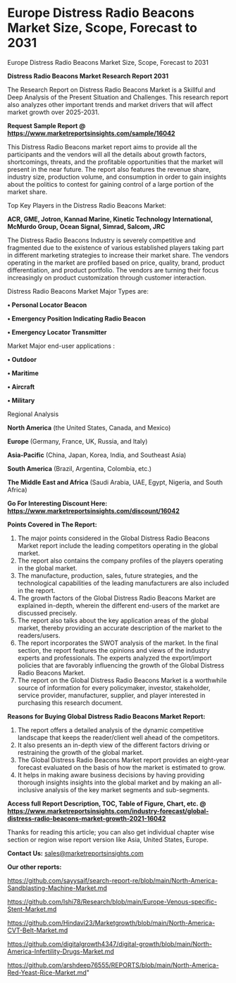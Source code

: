 # Europe Distress Radio Beacons Market Size, Scope, Forecast to 2031
Europe Distress Radio Beacons Market Size, Scope, Forecast to 2031

<strong>Distress Radio Beacons Market Research Report 2031</strong>

The Research Report on Distress Radio Beacons Market is a Skillful and Deep Analysis of the Present Situation and Challenges. This research report also analyzes other important trends and market drivers that will affect market growth over 2025-2031.

<strong>Request Sample Report @ <a href=https://www.marketreportsinsights.com/sample/16042>https://www.marketreportsinsights.com/sample/16042</a></strong>

This Distress Radio Beacons market report aims to provide all the participants and the vendors will all the details about growth factors, shortcomings, threats, and the profitable opportunities that the market will present in the near future. The report also features the revenue share, industry size, production volume, and consumption in order to gain insights about the politics to contest for gaining control of a large portion of the market share.

Top Key Players in the Distress Radio Beacons Market:

<strong>ACR, GME, Jotron, Kannad Marine, Kinetic Technology International, McMurdo Group, Ocean Signal, Simrad, Salcom, JRC</strong>

The Distress Radio Beacons Industry is severely competitive and fragmented due to the existence of various established players taking part in different marketing strategies to increase their market share. The vendors operating in the market are profiled based on price, quality, brand, product differentiation, and product portfolio. The vendors are turning their focus increasingly on product customization through customer interaction.

Distress Radio Beacons Market Major Types are:

<strong>• Personal Locator Beacon

• Emergency Position Indicating Radio Beacon

• Emergency Locator Transmitter</strong>

Market Major end-user applications :

<strong>• Outdoor

• Maritime

• Aircraft

• Military</strong>

Regional Analysis

</u><strong><b>North America</b></strong> (the United States, Canada, and Mexico)

<strong><b>Europe </b></strong>(Germany, France, UK, Russia, and Italy)

<strong><b>Asia-Pacific</b></strong> (China, Japan, Korea, India, and Southeast Asia)

<strong><b>South America</b></strong> (Brazil, Argentina, Colombia, etc.)

<strong><b>The Middle East and Africa</b></strong> (Saudi Arabia, UAE, Egypt, Nigeria, and South Africa)

<strong>Go For Interesting Discount Here: <a href=https://www.marketreportsinsights.com/discount/16042>https://www.marketreportsinsights.com/discount/16042</a></strong>

<strong>Points Covered in The Report:</strong>
<ol>
  <li>The major points considered in the Global Distress Radio Beacons Market report include the leading competitors operating in the global market.</li>
  <li>The report also contains the company profiles of the players operating in the global market.</li>
  <li>The manufacture, production, sales, future strategies, and the technological capabilities of the leading manufacturers are also included in the report.</li>
  <li>The growth factors of the Global Distress Radio Beacons Market are explained in-depth, wherein the different end-users of the market are discussed precisely.</li>
  <li>The report also talks about the key application areas of the global market, thereby providing an accurate description of the market to the readers/users.</li>
  <li>The report incorporates the SWOT analysis of the market. In the final section, the report features the opinions and views of the industry experts and professionals. The experts analyzed the export/import policies that are favorably influencing the growth of the Global Distress Radio Beacons Market.</li>
  <li>The report on the Global Distress Radio Beacons Market is a worthwhile source of information for every policymaker, investor, stakeholder, service provider, manufacturer, supplier, and player interested in purchasing this research document.</li>
</ol>
<strong>Reasons for Buying Global Distress Radio Beacons Market Report:</strong>

<ol>
  <li>The report offers a detailed analysis of the dynamic competitive landscape that keeps the reader/client well ahead of the competitors.</li>
  <li>It also presents an in-depth view of the different factors driving or restraining the growth of the global market.</li>
  <li>The Global Distress Radio Beacons Market report provides an eight-year forecast evaluated on the basis of how the market is estimated to grow.</li>
  <li>It helps in making aware business decisions by having providing thorough insights insights into the global market and by making an all-inclusive analysis of the key market segments and sub-segments.</li>
</ol>
<strong>Access full Report Description, TOC, Table of Figure, Chart, etc. @ <a href=https://www.marketreportsinsights.com/industry-forecast/global-distress-radio-beacons-market-growth-2021-16042>https://www.marketreportsinsights.com/industry-forecast/global-distress-radio-beacons-market-growth-2021-16042</a></strong>


Thanks for reading this article; you can also get individual chapter wise section or region wise report version like Asia, United States, Europe.

<strong>Contact Us:</strong>
sales@marketreportsinsights.com

<strong>Our other reports:</strong>

<a href=https://github.com/sayysaif/search-report-re/blob/main/North-America-Sandblasting-Machine-Market.md>https://github.com/sayysaif/search-report-re/blob/main/North-America-Sandblasting-Machine-Market.md</a>

<a href=https://github.com/Ishi78/Research/blob/main/Europe-Venous-specific-Stent-Market.md>https://github.com/Ishi78/Research/blob/main/Europe-Venous-specific-Stent-Market.md</a>

<a href=https://github.com/Hindavi23/Marketgrowth/blob/main/North-America-CVT-Belt-Market.md>https://github.com/Hindavi23/Marketgrowth/blob/main/North-America-CVT-Belt-Market.md</a>

<a href=https://github.com/digitalgrowth4347/digital-growth/blob/main/North-America-Infertility-Drugs-Market.md>https://github.com/digitalgrowth4347/digital-growth/blob/main/North-America-Infertility-Drugs-Market.md</a>

<a href=https://github.com/arshdeep76555/REPORTS/blob/main/North-America-Red-Yeast-Rice-Market.md>https://github.com/arshdeep76555/REPORTS/blob/main/North-America-Red-Yeast-Rice-Market.md</a>"
